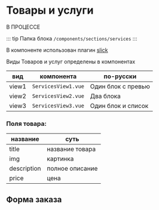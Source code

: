 # Товары и услуги [](https://proofs.app.tian-lp.ru/services/)

В ПРОЦЕССЕ

::: tip Папка блока
`/components/sections/services`
:::

В компоненте использован плагин [slick](/plugins/vue-slick.md)

Виды Товаров и услуг определены в компонентах

| вид   | компонента          | по-русски          |
| ----- | ------------------- | ------------------ |
| view1 | `ServicesView1.vue` | Один блок с превью |
| view2 | `ServicesView2.vue` | Два блока          |
| view3 | `ServicesView3.vue` | Один блок и список |

### Поля товара:

| название    | суть            |
| ----------- | --------------- |
| title       | название товара |
| img         | картинка        |
| description | полное описание |
| price       | цена            |

## Форма заказа
